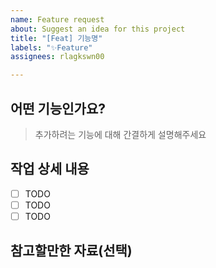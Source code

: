 ```yaml
---
name: Feature request
about: Suggest an idea for this project
title: "[Feat] 기능명"
labels: "✨Feature"
assignees: rlagkswn00

---
```


## 어떤 기능인가요?

> 추가하려는 기능에 대해 간결하게 설명해주세요

## 작업 상세 내용

- [ ] TODO
- [ ] TODO
- [ ] TODO

## 참고할만한 자료(선택)
